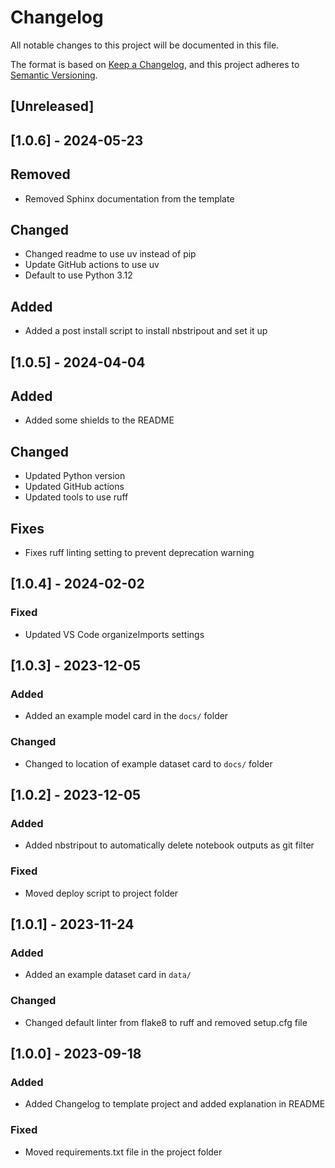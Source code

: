 # Changelog

All notable changes to this project will be documented in this file.

The format is based on [Keep a Changelog](https://keepachangelog.com/en/1.0.0/),
and this project adheres to [Semantic Versioning](https://semver.org/spec/v2.0.0.html).

## [Unreleased]

## [1.0.6] - 2024-05-23

## Removed
- Removed Sphinx documentation from the template

## Changed
- Changed readme to use uv instead of pip
- Update GitHub actions to use uv
- Default to use Python 3.12

## Added
- Added a post install script to install nbstripout and set it up

## [1.0.5] - 2024-04-04

## Added
- Added some shields to the README

## Changed
- Updated Python version
- Updated GitHub actions
- Updated tools to use ruff

## Fixes
- Fixes ruff linting setting to prevent deprecation warning

## [1.0.4] - 2024-02-02

### Fixed
- Updated VS Code organizeImports settings

## [1.0.3] - 2023-12-05

### Added
- Added an example model card in the `docs/` folder

### Changed
- Changed to location of example dataset card to `docs/` folder

## [1.0.2] - 2023-12-05

### Added
- Added nbstripout to automatically delete notebook outputs as git filter

### Fixed
- Moved deploy script to project folder

## [1.0.1] - 2023-11-24

### Added
- Added an example dataset card in `data/`

### Changed
- Changed default linter from flake8 to ruff and removed setup.cfg file

## [1.0.0] - 2023-09-18

### Added
- Added Changelog to template project and added explanation in README

### Fixed
- Moved requirements.txt file in the project folder
